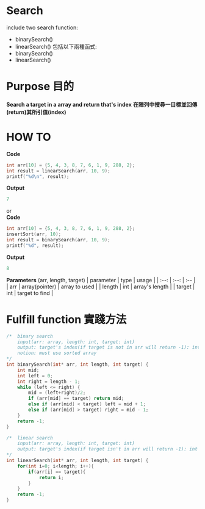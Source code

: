 # Search
include two search function:
 - binarySearch()
 - linearSearch()
包括以下兩種函式:
 - binarySearch()
 - linearSearch()
# Purpose 目的
**Search a target in a array and return that's index**
**在陣列中搜尋一目標並回傳(return)其所引值(index)**
# HOW TO
**Code**
```c
int arr[10] = {5, 4, 3, 8, 7, 6, 1, 9, 288, 2};
int result = linearSearch(arr, 10, 9);
printf("%d\n", result);
```
**Output**
```powershell
7
```  
or   
**Code** 
```c
int arr[10] = {5, 4, 3, 8, 7, 6, 1, 9, 288, 2};
insertSort(arr, 10);
int result = binarySearch(arr, 10, 9);
printf("%d", result);
```
**Output**
```powershell
8
```
**Parameters**
(arr, length, target)
| parameter | type | usage |
| :--:      | :--: | :--   |
| arr       | array(pointer) | array to used |
| length    | int | array's length |
| target    | int | target to find |
# Fulfill function 實踐方法
```c
/*	binary search
	input(arr: array, length: int, target: int)
	output: target's index(if target is not in arr will return -1): int
	notion: must use sorted array
*/
int binarySearch(int* arr, int length, int target) {
	int mid;
	int left = 0;
	int right = length - 1;
	while (left <= right) {
		mid = (left+right)/2;
		if (arr[mid] == target) return mid;
		else if (arr[mid] < target) left = mid + 1;
		else if (arr[mid] > target) right = mid - 1;
	}
	return -1;
}

/* 	linear search
	input(arr: array, length: int, target: int)
	output: target's index(if target isn't in arr will return -1): int
*/
int linearSearch(int* arr, int length, int target) {
	for(int i=0; i<length; i++){
		if(arr[i] == target){
			return i;
		}
	}
	return -1;
}
```